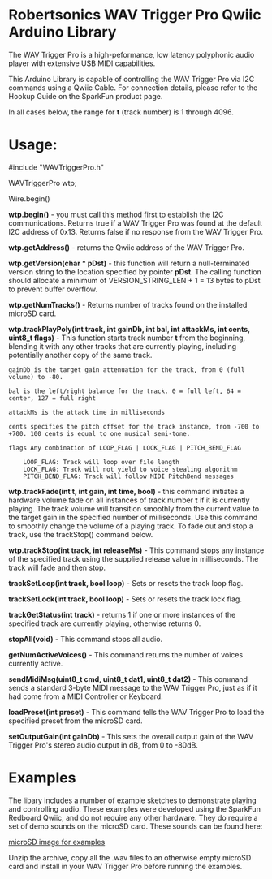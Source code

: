 Robertsonics **WAV Trigger Pro** Qwiic Arduino Library
==================================================

The WAV Trigger Pro is a high-peformance, low latency polyphonic audio player with extensive USB MIDI capabilities.

This Arduino Library is capable of controlling the WAV Trigger Pro via I2C commands using a Qwiic Cable. For connection details, please refer to the Hookup Guide on the SparkFun product page.

In all cases below, the range for **t** (track number) is 1 through 4096.

Usage:
======

#include "WAVTriggerPro.h"

WAVTriggerPro wtp;

Wire.begin()

**wtp.begin()** - you must call this method first to establish the I2C communications. Returns true if a WAV Trigger Pro was found at the default I2C address of 0x13. Returns false if no response from the WAV Trigger Pro.
  
**wtp.getAddress()** - returns the Qwiic address of the WAV Trigger Pro.

**wtp.getVersion(char * pDst)** - this function will return a null-terminated version string to the location specified by pointer **pDst**. The calling function should allocate a minimum of VERSION_STRING_LEN + 1 = 13 bytes to pDst to prevent buffer overflow.

**wtp.getNumTracks()** - Returns number of tracks found on the installed microSD card.

**wtp.trackPlayPoly(int track, int gainDb, int bal, int attackMs, int cents, uint8_t flags)** - This function starts track number **t** from the beginning, blending it with any other tracks that are currently playing, including potentially another copy of the same track.

    gainDb is the target gain attenuation for the track, from 0 (full volume) to -80.

    bal is the left/right balance for the track. 0 = full left, 64 = center, 127 = full right

    attackMs is the attack time in milliseconds

    cents specifies the pitch offset for the track instance, from -700 to +700. 100 cents is equal to one musical semi-tone.

    flags Any combination of LOOP_FLAG | LOCK_FLAG | PITCH_BEND_FLAG

        LOOP_FLAG: Track will loop over file length
        LOCK_FLAG: Track will not yield to voice stealing algorithm
        PITCH_BEND_FLAG: Track will follow MIDI PitchBend messages

**wtp.trackFade(int t, int gain, int time, bool)** - this command initiates a hardware volume fade on all instances of track number **t** if it is currently playing. The track volume will transition smoothly from the current value to the target gain in the specified number of milliseconds. Use this command to smoothly change the volume of a playing track. To fade out and stop a track, use the trackStop() command below.

**wtp.trackStop(int track, int releaseMs)** - This command stops any instance of the specified track using the supplied release value in milliseconds. The track will fade and then stop.

**trackSetLoop(int track, bool loop)** - Sets or resets the track loop flag.

**trackSetLock(int track, bool loop)** - Sets or resets the track lock flag.

**trackGetStatus(int track)** - returns 1 if one or more instances of the specified track are currently playing, otherwise returns 0.

**stopAll(void)** - This command stops all audio.

**getNumActiveVoices()** - This command returns the number of voices currently active.

**sendMidiMsg(uint8_t cmd, uint8_t dat1, uint8_t dat2)** - This command sends a standard 3-byte MIDI message to the WAV Trigger Pro, just as if it had come from a MIDI Controller or Keyboard.

**loadPreset(int preset)** - This command tells the WAV Trigger Pro to load the specified preset from the microSD card.

**setOutputGain(int gainDb)** - This sets the overall output gain of the WAV Trigger Pro's stereo audio output in dB, from 0 to -80dB.

Examples
========

The libary includes a number of example sketches to demonstrate playing and controlling audio. These examples were developed using the SparkFun Redboard Qwiic, and do not require any other hardware. They do require a set of demo sounds on the microSD card. These sounds can be found here:

[microSD image for examples](https://drive.google.com/file/d/17SlXueDCNjg29a56VSZPSQ7Gt-WlDesp/view?usp=sharing)

Unzip the archive, copy all the .wav files to an otherwise empty microSD card and install in your WAV Trigger Pro before running the examples.



